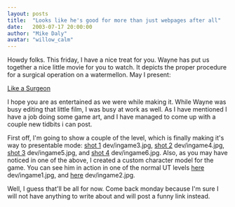 ```yaml
---
layout: posts
title:  "Looks like he's good for more than just webpages after all"
date:   2003-07-17 20:00:00
author: "Mike Daly"
avatar: "willow_calm"
---
```

Howdy folks. This friday, I have a nice treat for you. Wayne has put us together a nice little movie for you to watch. It depicts the proper procedure for a surgical operation on a watermellon. May I present:

 [Like a Surgeon](movies/watermelon.wmv)

 I hope you are as entertained as we were while making it. While Wayne was busy editing that little film, I was busy at work as well. As I have mentioned I have a job doing some game art, and I have managed to come up with a couple new tidbits i can post.

 First off, I'm going to show a couple of the level, which is finally making it's way to presentable mode: [shot 1](/classic/images/gallery/game) dev/ingame3.jpg, [shot 2](/classic/images/gallery/game) dev/ingame4.jpg, [shot 3](/classic/images/gallery/game) dev/ingame5.jpg, and [shot 4](/classic/images/gallery/game) dev/ingame6.jpg. Also, as you may have noticed in one of the above, I created a custom character model for the game. You can see him in action in one of the normal UT levels [here](/classic/images/gallery/game) dev/ingame1.jpg, and [here](/classic/images/gallery/game) dev/ingame2.jpg.

 Well, I guess that'll be all for now. Come back monday because I'm sure I will not have anything to write about and will post a funny link instead.